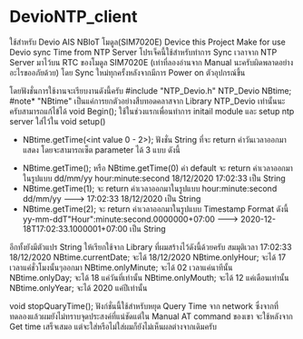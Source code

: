 # DevioNTP_client
ใช้สำหรับ Devio AIS NBIoT โมดูล(SIM7020E) Device 
this Project Make for use Devio sync Time from NTP Server
โปรเจ็คนี้ใช้สำหรับทำการ Sync เวลาจาก NTP Server มาไว้บน RTC ของโมดูล SIM7020E (เท่าที่ลองอ่านจาก Manual นะครับผิดพลาดอย่างอะไรขออภัยด้วย) โดย Sync ใหม่ทุกครั้งหลังจากมีการ Power on ตัวอุปกรณ์ขึ้น

โดยฟังชั่นการใช้งานจะเรียบงานดังนี้ครับ
#include "NTP_Devio.h"
NTP_Devio NBtime;  #note* "NBtime" เป็นแค่การยกตัวอย่างสืบทอดคลาสจาก Library NTP_Devio เท่านั้นนะครับสามารถแก้ไข้ได้
void Begin();   ใช้ในช่วงแรกเพื่อนทำการ initail module และ setup ntp server ใส่ไว้ใน void setup()

*   NBtime.getTime(<int value 0 - 2>);   ฟังชั่น String ที่จะ return ค่าวันเวลาออกมาแสดง โดยจะสามารถเซ็ต parameter ได้ 3 แบบ ดังนี้
-   NBtime.getTime(); หรือ NBtime.getTime(0) ค่า default จะ return ค่าเวลาออกมาในรูปแบบ  dd/mm/yy  hour:minute:second 18/12/2020 17:02:33 เป็น String  
-   NBtime.getTime(1); จะ return ค่าเวลาออกมาในรูปแบบ hour:minute:second  dd/mm/yy ---> 17:02:33 18/12/2020  เป็น String  
-   NBtime.getTime(2); จะ return ค่าเวลาออกมาในรูปแบบ Timestamp Format ดังนี้ yy-mm-ddT"Hour":minute:second.0000000+07:00 --->  2020-12-18T17:02:33.1000001+07:00 เป็น String 

อีกทั้งยังมีตัวแปร String ให้เรียกใช้จาก Library ที่ผมสร้างไว้ดังนี้ด้วยครับ
  สมมุติเวลา 17:02:33 18/12/2020 
  NBtime.currentDate;  จะได้ 18/12/2020 
  NBtime.onlyHour; จะได้ 17  เวลาแค่ชั่วโมงนั้นๆออกมา
  NBtime.onlyMinute; จะได้ 02  เวลาแค่นาทีนั้น
  NBtime.onlyDay; จะได้ 18 แค่วันที่เท่านั้น
  NBtime.onlyMouth; จะได้ 12 แค่เดือนเท่านั้น
  NBtime.onlyYear;   จะได้ 2020 แค่ปีเท่านั้น

void stopQuaryTime(); ฟังก์ชั่นนี้ใช้สำหรับหยุด Query Time จาก network ซึ่งจากที่ทดลองแล้วผมยังไม่ทราบจุดประสงค์ที่แน่ชัดแต่ใน Manual AT command ของเขา จะใช้หลังจาก Get time เสร็จเสมอ 
แต่จะใส่หรือไม่ใส่ผมก็ยังไม่เห็นผลต่างจากเดิมครับ
